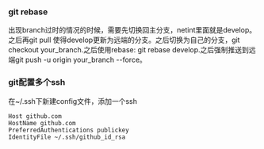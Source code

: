 ### git rebase
出现branch过时的情况的时候，需要先切换回主分支，netint里面就是develop。之后再git pull 使得develop更新为远端的分支。之后切换为自己的分支，git checkout your_branch.之后使用rebase:  git rebase develop.之后强制推送到远端git push -u origin your_branch --force。

### git配置多个ssh
在~/.ssh下新建config文件，添加一个ssh
```shell
Host github.com
HostName github.com
PreferredAuthentications publickey
IdentityFile ~/.ssh/github_id_rsa
```

